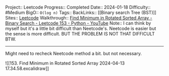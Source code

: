 Project:: Leetcode
Progress:: Completed
Date:: 2024-01-18
Difficulty:: #Medium 
BigO:: `O(log n)`
Tags:: 
BackLinks:: [[Binary search Tree (BST)]]
Sites:: [Leetcode](https://leetcode.com/problems/find-minimum-in-rotated-sorted-array/description/)
Walkthrough:: [Find Minimum in Rotated Sorted Array - Binary Search - Leetcode 153 - Python - YouTube](https://www.youtube.com/watch?v=nIVW4P8b1VA)
Note:: I can think by myself but it's a little bit difficult than Neetcode's. Neetcode is easier but the sense is more difficult. BUT THE PROBLEM IS NOT THAT DIFFICULT BTW.

---
Might need to recheck Neetcode method a bit. but not necessary.

![[153. Find Minimum in Rotated Sorted Array 2024-04-13 17.34.58.excalidraw]]